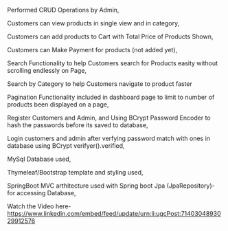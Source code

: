 Performed CRUD Operations by Admin,

Customers can view products in single view and in category,

Customers can add products to Cart with Total Price of Products Shown,

Customers can Make Payment for products (not added yet),

Search Functionality to help Customers search for Products easity without scrolling endlessly on Page,

Search by Category to help Customers navigate to product faster

Pagination Functionality included in dashboard page to limit to number of products been displayed on a page,

Register Customers and Admin, and Using BCrypt Password Encoder to hash the passwords before its saved to database,

Login customers and admin after verfying password match with ones in database using BCrypt verifyer().verified,

MySql Database used,

Thymeleaf/Bootstrap template and styling used,

SpringBoot MVC arthitecture used with Spring boot Jpa (JpaRepository)- for accessing Database,

Watch the Video here-
https://www.linkedin.com/embed/feed/update/urn:li:ugcPost:7140304893029912576
